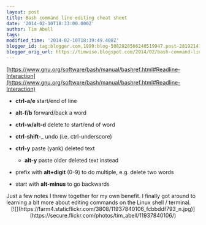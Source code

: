 ```yaml
---
layout: post
title: Bash command line editing cheat sheet
date: '2014-02-10T18:33:00.000Z'
author: Tim Abell
tags: 
modified_time: '2014-02-10T18:39:49.408Z'
blogger_id: tag:blogger.com,1999:blog-5082828566240519947.post-2819214199329621667
blogger_orig_url: https://timwise.blogspot.com/2014/02/bash-command-line-editing-cheat-sheet.html
---
```


[https://www.gnu.org/software/bash/manual/bashref.html#Readline-Interaction](https://www.gnu.org/software/bash/manual/bashref.html#Readline-Interaction)  

*   **ctrl-a/e** start/end of line
*   **alt-f/b** forward/back a word
*   **ctrl-w/alt-d** delete to start/end of word
*   **ctrl-shift-_** undo (i.e. ctrl-underscore)
*   **ctrl-y** paste (yank) deleted text  

    *   **alt-y** paste older deleted text instead
*   prefix with **alt+digit** (0-9) to do multiple, e.g. delete two words

*   start with **alt-minus** to go backwards

<div>Just a few notes I threw together for my own benefit. I finally got around to learning a bit more about editing commands on the Linux shell / terminal.  

</div>

<div style="text-align: center;">[![](https://farm4.staticflickr.com/3808/11937840106_fcbbddf793_n.jpg)](https://secure.flickr.com/photos/tim_abell/11937840106/)</div>
